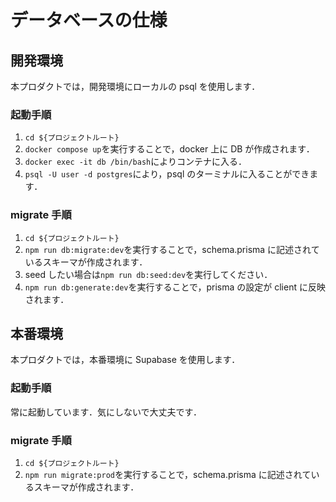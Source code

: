 # データベースの仕様

## 開発環境

本プロダクトでは，開発環境にローカルの psql を使用します．

### 起動手順

1. `cd ${プロジェクトルート}`
2. `docker compose up`を実行することで，docker 上に DB が作成されます．
3. `docker exec -it db /bin/bash`によりコンテナに入る．
4. `psql -U user -d postgres`により，psql のターミナルに入ることができます．

### migrate 手順

1. `cd ${プロジェクトルート}`
2. `npm run db:migrate:dev`を実行することで，schema.prisma に記述されているスキーマが作成されます．
3. seed したい場合は`npm run db:seed:dev`を実行してください．
4. `npm run db:generate:dev`を実行することで，prisma の設定が client に反映されます．

## 本番環境

本プロダクトでは，本番環境に Supabase を使用します．

### 起動手順

常に起動しています．気にしないで大丈夫です．

### migrate 手順

1. `cd ${プロジェクトルート}`
2. `npm run migrate:prod`を実行することで，schema.prisma に記述されているスキーマが作成されます．

